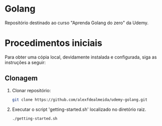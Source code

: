# Golang 
Repositório destinado ao curso "Aprenda Golang do zero" da Udemy.

# Procedimentos iniciais
Para obter uma cópia local, devidamente instalada e configurada, siga as instruções a seguir:

## Clonagem

1. Clonar repositório:
	```sh
	git clone https://github.com/alexfdealmeida/udemy-golang.git
	```

2. Executar o script 'getting-started.sh' localizado no diretório raiz.
	```sh
	./getting-started.sh
	```